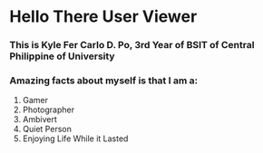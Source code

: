 # Hello There User Viewer
### This is Kyle Fer Carlo D. Po, 3rd Year of BSIT of Central Philippine of University
### Amazing facts about myself is that I am a:
1. Gamer
2. Photographer
3. Ambivert
4. Quiet Person
5. Enjoying Life While it Lasted
<!--
**PoVenix/PoVenix** is a ✨ _special_ ✨ repository because its `README.md` (this file) appears on your GitHub profile.

Here are some ideas to get you started:

- 🔭 I’m currently working on ...
- 🌱 I’m currently learning ...
- 👯 I’m looking to collaborate on ...
- 🤔 I’m looking for help with ...
- 💬 Ask me about ...
- 📫 How to reach me: ...
- 😄 Pronouns: ...
- ⚡ Fun fact: ...
-->
